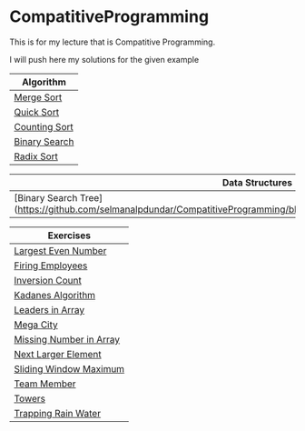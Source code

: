 # CompatitiveProgramming
This is for my lecture that is Compatitive Programming.

I will push here my solutions for the given example

|Algorithm        |
| --------------- |
|[Merge Sort](https://github.com/selmanalpdundar/CompatitiveProgramming/blob/master/Algorithms/MergeSort.cpp)      |
|[Quick Sort](https://github.com/selmanalpdundar/CompatitiveProgramming/blob/master/Algorithms/QuickSort.cpp)      |
|[Counting Sort](https://github.com/selmanalpdundar/CompatitiveProgramming/blob/master/Algorithms/CountingSort.cpp)|
|[Binary Search](https://github.com/selmanalpdundar/CompatitiveProgramming/blob/master/Algorithms/BinarySearch.cpp)|
|[Radix Sort](https://github.com/selmanalpdundar/CompatitiveProgramming/blob/master/Algorithms/RadixSort.cpp)|



|Data Structures|
|---------------|
|[Binary Search Tree](https://github.com/selmanalpdundar/CompatitiveProgramming/blob/master/DataStructure/BinarySearchTree.cpp|


|Exercises|
|---------|
|[Largest Even Number](https://github.com/selmanalpdundar/CompatitiveProgramming/blob/master/LargestEvenNumber.cpp)|
|[Firing Employees](https://github.com/selmanalpdundar/CompatitiveProgramming/blob/master/firingEmployees.cpp)|
|[Inversion Count](https://github.com/selmanalpdundar/CompatitiveProgramming/blob/master/inversionCount.cpp)|
|[Kadanes Algorithm](https://github.com/selmanalpdundar/CompatitiveProgramming/blob/master/kadanesAlgorithm.cpp)|
|[Leaders in Array](https://github.com/selmanalpdundar/CompatitiveProgramming/blob/master/leadersInArray.cpp)|
|[Mega City](https://github.com/selmanalpdundar/CompatitiveProgramming/blob/master/megaCity.cpp)|
|[Missing Number in Array](https://github.com/selmanalpdundar/CompatitiveProgramming/blob/master/missingNumberInArray.cpp)|
|[Next Larger Element](https://github.com/selmanalpdundar/CompatitiveProgramming/blob/master/nextLargerElement.cpp)|
|[Sliding Window Maximum ](https://github.com/selmanalpdundar/CompatitiveProgramming/blob/master/slidingWindowMaximum.cpp)|
|[Team Member](https://github.com/selmanalpdundar/CompatitiveProgramming/blob/master/teamMember.cpp)|
|[Towers](https://github.com/selmanalpdundar/CompatitiveProgramming/blob/master/towers.cpp)|
|[Trapping Rain Water](https://github.com/selmanalpdundar/CompatitiveProgramming/blob/master/trappingRainWater.cpp)|
